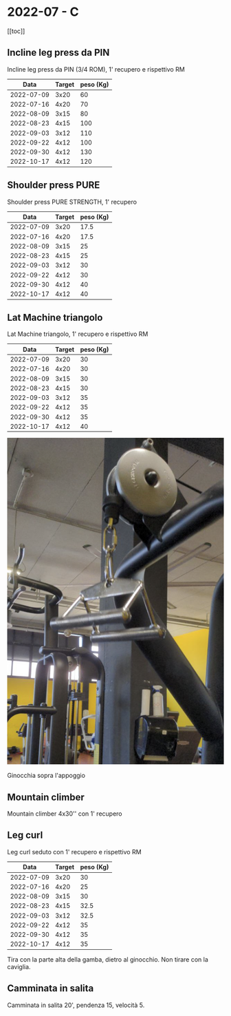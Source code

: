 # 2022-07 - C

[[toc]]

## Incline leg press da PIN

Incline leg press da PIN (3/4 ROM), 1' recupero e rispettivo RM

| Data       | Target | peso (Kg) |
| ---------- | ------ | --------- |
| 2022-07-09 |   3x20 |        60 |
| 2022-07-16 |   4x20 |        70 |
| 2022-08-09 |   3x15 |        80 |
| 2022-08-23 |   4x15 |       100 |
| 2022-09-03 |   3x12 |       110 |
| 2022-09-22 |   4x12 |       100 |
| 2022-09-30 |   4x12 |       130 |
| 2022-10-17 |   4x12 |       120 |

## Shoulder press PURE

Shoulder press PURE STRENGTH, 1' recupero

| Data       | Target | peso (Kg) |
| ---------- | ------ | --------- |
| 2022-07-09 |   3x20 |      17.5 |
| 2022-07-16 |   4x20 |      17.5 |
| 2022-08-09 |   3x15 |        25 |
| 2022-08-23 |   4x15 |        25 |
| 2022-09-03 |   3x12 |        30 |
| 2022-09-22 |   4x12 |        30 |
| 2022-09-30 |   4x12 |        40 |
| 2022-10-17 |   4x12 |        40 |

## Lat Machine triangolo

Lat Machine triangolo, 1' recupero e rispettivo RM

| Data       | Target | peso (Kg) |
| ---------- | ------ | --------- |
| 2022-07-09 |   3x20 |        30 |
| 2022-07-16 |   4x20 |        30 |
| 2022-08-09 |   3x15 |        30 |
| 2022-08-23 |   4x15 |        30 |
| 2022-09-03 |   3x12 |        35 |
| 2022-09-22 |   4x12 |        35 |
| 2022-09-30 |   4x12 |        35 |
| 2022-10-17 |   4x12 |        40 |

![Lat Machine con triangolo](./img/lat-machine-triangolo.png)

Ginocchia sopra l'appoggio

## Mountain climber

Mountain climber 4x30'' con 1' recupero

## Leg curl

Leg curl seduto con 1' recupero e rispettivo RM

| Data       | Target | peso (Kg) |
| ---------- | ------ | --------- |
| 2022-07-09 |   3x20 |        30 |
| 2022-07-16 |   4x20 |        25 |
| 2022-08-09 |   3x15 |        30 |
| 2022-08-23 |   4x15 |      32.5 |
| 2022-09-03 |   3x12 |      32.5 |
| 2022-09-22 |   4x12 |        35 |
| 2022-09-30 |   4x12 |        35 |
| 2022-10-17 |   4x12 |        35 |

Tira con la parte alta della gamba, dietro al ginocchio. Non tirare con la caviglia.

## Camminata in salita

Camminata in salita 20', pendenza 15, velocità 5.